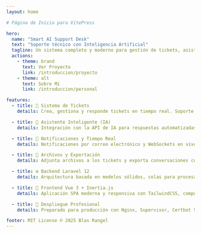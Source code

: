 ```yaml
---
layout: home

# Página de Inicio para VitePress

hero:
  name: "Smart AI Support Desk"
  text: "Soporte técnico con Inteligencia Artificial"
  tagline: Un sistema completo y moderno para gestión de tickets, asistencia automática con IA y agentes humanos.
  actions:
    - theme: brand
      text: Ver Proyecto
      link: /introduccion/proyecto
    - theme: alt
      text: Sobre Mí
      link: /introduccion/personal

features:
  - title: 🎫 Sistema de Tickets
    details: Crea, gestiona y responde tickets en tiempo real. Soporte por agentes o automáticamente con IA.

  - title: 🤖 Asistente Inteligente (IA)
    details: Integración con la API de IA para respuestas automatizadas y escalamiento a agentes humanos si es necesario.

  - title: 🔔 Notificaciones y Tiempo Real
    details: Notificaciones por correo electrónico y WebSockets en vivo usando Laravel Echo y Pusher.

  - title: 📂 Archivos y Exportación
    details: Adjunta archivos a los tickets y exporta conversaciones completas en PDF para respaldo o auditoría.

  - title: ⚙️ Backend Laravel 12
    details: Arquitectura basada en modelos sólidos, colas para procesamiento en segundo plano y API RESTful.

  - title: 🧩 Frontend Vue 3 + Inertia.js
    details: Aplicación SPA moderna y responsiva con TailwindCSS, componentes reutilizables y composición limpia.

  - title: 🚀 Despliegue Profesional
    details: Preparado para producción con Nginx, Supervisor, Certbot SSL y configuración `.env` optimizada.

footer: MIT License © 2025 Blas Rangel
---
```


<!-- <script setup>
if (typeof window !== 'undefined') {
  window.location.href = '/es/';
}
</script> -->